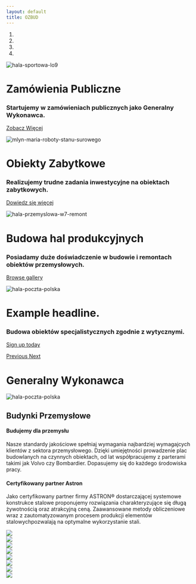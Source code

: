 ```yaml
---
layout: default
title: OZBUD
---
```


<div class="container-fluid no-padding">
  <div id="myCarousel" class="carousel slide" data-ride="carousel" data-interval="7000">
    <ol class="carousel-indicators">
      <li data-target="#myCarousel" data-slide-to="0" class="active"></li>
      <li data-target="#myCarousel" data-slide-to="1" class=""></li>
      <li data-target="#myCarousel" data-slide-to="2" class=""></li>
      <li data-target="#myCarousel" data-slide-to="3" class=""></li>
    </ol>
    <div class="carousel-inner">
      <div class="carousel-item active">
        <picture>
          <source srcset="assets/img/2000x850/hala-sportowa-lo_ix.jpg" media="(min-width: 1400px)">
          <source srcset="assets/img/1400x800/hala-sportowa-lo_ix.jpg" media="(min-width: 768px)">
          <source srcset="assets/img/1000x800/hala-sportowa-lo_ix.jpg" media="(min-width: 576px)">
          <img class="first-slide img-fluid d-block" src="assets/img/600x800/hala-sportowa-lo_ix.jpg" alt="hala-sportowa-lo9">
        </picture>
        <!---<img class="first-slide img-fluid d-block" src="/assets/img/mmr_1500x630.jpg" alt="First slide">--->
        <div class="container">
          <div class="carousel-caption">
            <div class="text-shadow">
              <h1>Zamówienia Publiczne</h1>
              <h3>Startujemy w zamówieniach publicznych jako Generalny Wykonawca.</h3>
            </div>
            <p><a class="btn btn-lg btn-primary" href="#" role="button">Zobacz Więcej</a></p>
          </div>
        </div>
      </div>
      <div class="carousel-item">
        <picture>
          <source srcset="assets/img/2000x850/mlyn-maria-roboty-stanu-surowego.jpg" media="(min-width: 1400px)">
          <source srcset="assets/img/1400x800/mlyn-maria-roboty-stanu-surowego.jpg" media="(min-width: 768px)">
          <source srcset="assets/img/1000x800/mlyn-maria-roboty-stanu-surowego.jpg" media="(min-width: 576px)">
          <img class="second-slide img-fluid d-block" src="assets/img/600x800/mlyn-maria-roboty-stanu-surowego.jpg" alt="mlyn-maria-roboty-stanu-surowego">
        </picture>
        <div class="container">
          <div class="carousel-caption">
            <div class="text-shadow">
              <h1>Obiekty Zabytkowe</h1>
              <h3>Realizujemy trudne zadania inwestycyjne na obiektach zabytkowych.</h3>
            </div>
            <p><a class="btn btn-lg btn-primary" href="#" role="button">Dowiedz się więcej</a></p>
          </div>
        </div>
      </div>
      <div class="carousel-item">
        <picture>
          <source srcset="assets/img/2000x850/hala-przemyslowa-w7-remont.jpg" media="(min-width: 1400px)">
          <source srcset="assets/img/1400x800/hala-przemyslowa-w7-remont.jpg" media="(min-width: 768px)">
          <source srcset="assets/img/1000x800/hala-przemyslowa-w7-remont.jpg" media="(min-width: 576px)">
          <img class="third-slide img-fluid d-block" src="assets/img/600x800/hala-przemyslowa-w7-remont.jpg" alt="hala-przemyslowa-w7-remont">
        </picture>
        <div class="container">
          <div class="carousel-caption">
            <div class="text-shadow">
              <h1>Budowa hal produkcyjnych</h1>
              <h3>Posiadamy duże doświadczenie w budowie i remontach obiektów przemysłowych.</h3>
            </div>
            <p><a class="btn btn-lg btn-primary" href="#" role="button">Browse gallery</a></p>
          </div>
        </div>
      </div>
      <div class="carousel-item">
        <picture>
          <source srcset="assets/img/2000x850/hala-poczta-polska.jpg" media="(min-width: 1400px)">
          <source srcset="assets/img/1400x800/hala-poczta-polska.jpg" media="(min-width: 768px)">
          <source srcset="assets/img/1000x800/hala-poczta-polska.jpg" media="(min-width: 576px)">
          <img class="fourth-slide img-fluid d-block" src="assets/img/600x800/hala-poczta-polska.jpg" alt="hala-poczta-polska">
        </picture>
        <!---<img class="first-slide img-fluid d-block" src="/assets/img/mmr_1500x630.jpg" alt="First slide">--->
        <div class="container">
          <div class="carousel-caption">
            <div class="text-shadow">
              <h1>Example headline.</h1>
              <h3>Budowa obiektów specjalistycznych zgodnie z wytycznymi.</h3>
            </div>
            <p><a class="btn btn-lg btn-primary" href="#" role="button">Sign up today</a></p>
          </div>
        </div>
      </div>
    </div>
    <a class="carousel-control-prev" href="#myCarousel" role="button" data-slide="prev">
      <!---<span class="carousel-control-prev-icon" aria-hidden="true"></span>--->
      <span class="sr-only">Previous</span>
    </a>
    <a class="carousel-control-next" href="#myCarousel" role="button" data-slide="next">
      <!---<span class="carousel-control-next-icon" aria-hidden="true"></span>--->
      <span class="sr-only">Next</span>
    </a>
  </div>
  <div class="container text-dark text-center">
  <h1>Generalny Wykonawca</h1>
  </div>
  <div class="container-fluid text-dark">
    <div class="row">
      <div class="col-md no-padding">
        <picture>
          <source srcset="assets/img/1000x400/hala-poczta-polska.jpg" media="(min-width: 1600px)">
          <source srcset="assets/img/1000x800/hala-poczta-polska.jpg" media="(min-width: 1100px)">
          <source srcset="assets/img/1000x800/hala-poczta-polska.jpg" media="(min-width: 700px)">
          <img class="img-fluid d-block" src="assets/img/600x800/hala-poczta-polska.jpg" alt="hala-poczta-polska">
        </picture>
      </div>
      <div class="col-md text-center">
        <h2>Budynki Przemysłowe</h2>
        <div class="row text-justify">
          <div class="col-sm">
          <h4>Budujemy dla przemysłu</h4>
          <p>Nasze standardy jakościowe spełniaj wymagania najbardziej wymagajcych klientów z sektora przemysłowego. Dzięki umiejętności prowadzenie plac budowlanych na czynnych obiektach, od lat współpracujemy z parterami takimi jak Volvo czy Bombardier. Dopasujemy się do każdego środowiska pracy.</p>
          </div>
          <div class="col-sm">
          <h4>Certyfikowany partner Astron</h4>
          <p>Jako certyfikowany partner firmy ASTRON® dostarczającej systemowe konstrukce stalowe proponujemy rozwiązania charakteryzujące się długą żywotnością oraz atrakcyjną ceną. Zaawansowane metody obliczeniowe wraz z zautomatyzowanym procesem produkcji elementów stalowychpozwalają na optymalne wykorzystanie stali.</p>
          </div>
        </div>
      </div>
    </div>
  </div>
  <div class="container-fluid no-padding">
   <section class="customer-logos slider">
      <div class="slide"><img src="assets/img/logo/RealCo.png"></div>
      <div class="slide"><img src="assets/img/logo/volvo.png"></div>
      <div class="slide"><img src="assets/img/logo/bombardier.png"></div>
      <div class="slide"><img src="assets/img/logo/inkom.png"></div>
      <div class="slide"><img src="assets/img/logo/3M.png"></div>
      <div class="slide"><img src="assets/img/logo/technisat.png"></div>
      <div class="slide"><img src="assets/img/logo/dozamel.png"></div>
      <div class="slide"><img src="assets/img/logo/kessel.png"></div>
   </section>
  </div>
</div>